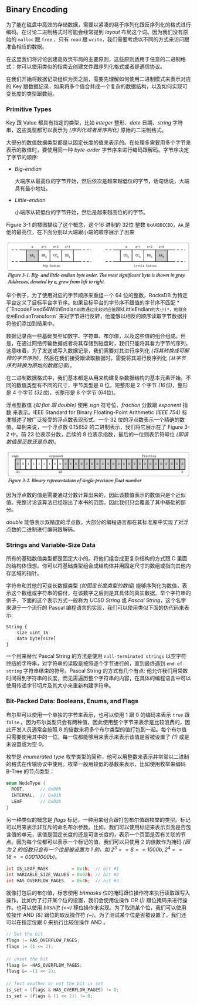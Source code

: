 ## Binary Encoding

为了能在磁盘中高效的存储数据，需要以紧凑的易于序列化跟反序列化的格式进行编码。在讨论二进制格式时可能会经常提到 *layout* 布局这个词。因为我们没有原始的 `malloc` 跟 `free` ，只有 `read` 跟 `write`，我们需要考虑以不同的方式来访问跟准备相应的数据。

在这里我们将讨论创建高效页布局的主要原则，这些原则适用于任意的二进制格式：你可以使用类似的指南去创建文件跟序列化格式或者是通信协议。

在我们开始将数据记录组织为页之前，需要先理解如何使用二进制模式来表示对应的 Key 跟数据记录，如果将多个值合并成一个复杂的数据结构，以及如何实现可变长度的类型跟数组。

### Primitive Types

Key 跟 Value 都具有指定的类型，比如 *integer* 整形、*date* 日期、*string* 字符串，这些类型都可以表示为 *(序列化或者反序列化)* 原始的二进制格式。

大部分的数值数据类型都是以固定长度的值来表示的。在处理多需要用多个字节来表示的数值时，要使用同一种 *byte-order* 字节序来进行编码跟解码。字节序决定了字节的顺序:

- *Big-endian*

  大端序从最高位的字节开始，然后依次是越来越低位的字节，话句话说，大端具有最小地址。

- *Little-endian*

  小端序从较低位的字节开始，然后是越来越高位的的字节。

Figure 3-1 的插图描绘了这个概念，这个16 进制的 32位 整数 `0xAABBCCDD`，`AA` 是他的最高位，在下面分别以大端跟小端的顺序展示了出来

![image-20210223000052818](./chapter_3_3_binary_encoding.assets/image-20210223000052818.png)

举个例子，为了使用对应的字节顺序来重组一个 64 位的整数，RocksDB 为特定平台定义了目标平台字节序。如果目标平台的字节序不跟值的字节序不匹配 *(``EncodeFixed64WithEndian` 函数通过比较对应值跟 `kLittleEndian` 的大小)*，他就会使用 `EndianTransform` 来对字节进行反转，他能够以相反的顺序读取字节数据并将他们添加到结果中。

数据记录由一些基础类型如数字、字符串、布尔值，以及这些值的组合组成。但是，在通过网络传输数据或者将其存储到磁盘时，我们只能将其看为字节的序列。这意味着，为了发送或写入数据记录，我们需要对其进行序列化 *(将其转换成可解释的字节序列)*，然后在我们接受跟读取数据时，需要将其进行反序列化 *(从字节序列转换为原始的数据记录)*。

在二进制数据格式中，我们基本都是从用来构建复杂数据结构的基本元素开始。不同的数值类型有不同的尺寸，字节类型是 8 位，短整形是 2 个字节 *(16位)*，整形是 4 个字节 *(32位)*，长整形是 8 个字节 (64位)。

浮点型数值 *(如 flat 跟 double)* 使用 *sign* 符号位、*fraction* 分数跟 *exponent* 指数 来表示。IEEE Standard for Binary Floating-Point Arithmetic *(IEEE 754)* 标准描述了被广泛接受的浮点数表现形式。一个 32 位的浮点数表示一个精确的数值。举例来说，一个浮点数 $0.15652$ 的二进制表示，我们将它展示在了 Figure 3-2 中。前 23 位表示分数，后续的 8 位表示指数，最后的一位则表示符号位 *(即该数值是正数还是负数)*。

![image-20210223002808010](./chapter_3_3_binary_encoding.assets/image-20210223002808010.png)

因为浮点数的值是需要通过分数计算出来的，因此该数值表示的数值只是个近似值。完整讨论该算法已经超出了本书的范围，因此我们只会覆盖了其中基础的部分。

*double* 能够表示双精度的浮点数。大部分的编程语言都在其标准库中实现了对浮点数的二进制进行编码跟解码。

### Strings and Variable-Size Data

所有的基础数值类型都是固定大小的。将他们组合成更复杂结构的方式跟 C 里面的结构体很想。你可以将基础类型组合成结构体并用固定尺寸的数组或指向其他内存区域的指针。

字符串和其他的可变长数据类型 *(如固定长度类型的数组)* 能够序列化为数值，表示这个数组或字符串的偿付，在该数字之后则是其具体的真实数据。举个字符串的例子，下面的这个表示方式一般称为 *UCSD String* 或 *Pascal String*，这个名字来源于一个流行的 Pascal 编程语言的实现，我们可以使用类似下面的伪代码来表示:

```
String {
	size uint_16
	data byte[size]
}
```

一个用来替代 Pascal String 的方法是使用 `null-terminated strings` 以空字符终结的字符串，对字符串的读取是按照逐个字节进行的，直到最终遇到 `end-of-string` 字符串结束的符号。Pascal String 的方式有几个有点: 他允许我们用常数时间得到字符串的长度，而无需遍历整个字符串的内容，在具体的编程语言中可以使用传递字节切片及其大小来重新构建字符串。

### Bit-Packed Data: Booleans, Enums, and Flags

布尔型可以使用一个单独的字节来表示，也可以使用 1 跟 0 的编码来表示 `true` 跟 `false` 。因为布尔类型只会有两种值，因此使用整个字节来表示是比较浪费的，因此开发人员通常会按照 8 的倍数来将多个布尔类型的值打包到一起。每个布尔值只需要使用其中的一位。每一位都能够用来表示来表示该值是否被设置了 *(1)* 或是未设置或为空 *0*。

枚举是 *enumerated type* 枚举类型的简称，他可以用整数来表示并常常以二进制的格式在传输协议中使用。枚举一般用较低的基数来表示，比如使用枚举来编码 B-Tree 的节点类型：

```c++
enum NodeType {
  ROOT,      // 0x00h
  INTERNAL,  // 0x01h
  LEAF       // 0x02h
}
```

另一种类似的概念是 *flags* 标记，一种用来组合跟打包布尔值跟枚举的类型。标记可以用来表示非互斥的命名布尔参数。比如，我们可以使用标记来表示页面是否包含值的单元，该值是固定长度的还是可变长度的，表示一个页面是否有关联的节点。因为每个位都可以表示一个标记的值，我们可以只使用 2 的倍数作为掩码 *(因为 2 的倍数只会有一个位是被设置为 1 的，如 $2^3 == 8 == 1000b, 2^4 == 16 == 0001 0000b$)*。

```c
int IS_LEAF_MASK         = 0x1h;  // bit #1
int VARIABLE_SIZE_VALUES = 0x02h; // bit #2
int HAS_OVERFLOW_PAGES   = 0x4h;  // bit #3
```

就像打包后的布尔值，标志使用 *bitmasks* 位的掩码跟位操作符来执行读取跟写入操作。比如为了打开某个位的设置，我们会使用位操作 OR *(|)* 跟位掩码来进行操作。也可以使用 *bitshift* *(<<)* 移位操作来实现。为了取消某个位，我们可以使用位操作 AND *(&)* 跟位的取反操作符 *(~)*。为了测试某个位是否被设置了，我们还可以在指定位跟 0 来执行比较位操作 AND 。

```c
// Set the bit
flags |= HAS_OVERFLOW_PAGES;
flags |= (1 << 2);

// unset the bit
flasg &= ~HAS_OVERFLOW_PAGES;
flasg &= ~(1 << 2);

// Test weather or not the bit is set
is_set = (flags & HAS_OVERFLOW_PAGES) != 0;
is_set = (flags & (1 << 2)) != 0;
```




















